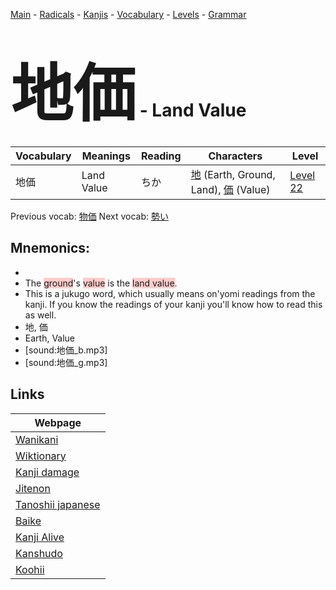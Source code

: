 <style> bigfont {font-size: 100px}</style>
[Main](../README.md) -
[Radicals](../radicals.md) -
[Kanjis](../kanjis.md) -
[Vocabulary](../vocabulary.md) -
[Levels](../levels.md) -
[Grammar](../grammar.md)
# <bigfont> 地価</bigfont> - Land Value 

| Vocabulary | Meanings | Reading | Characters | Level |
| --- | --- | --- | --- | --- |
| 地価 | Land Value | ちか |  [地](../kanjis/地.md) (Earth, Ground, Land), [価](../kanjis/価.md) (Value) | [Level 22](../levels/wk_level22.md) |

Previous vocab: [物価](物価.md) Next vocab: [勢い](勢い.md) 

## Mnemonics:

* 
* The <span style="background-color:#ffcccb"> ground</span>'s <span style="background-color:#ffcccb"> value</span> is the <span style="background-color:#ffcccb"> land value</span>.
* This is a jukugo word, which usually means on'yomi readings from the kanji. If you know the readings of your kanji you'll know how to read this as well.
* 地, 価
* Earth, Value
* [sound:地価_b.mp3]
* [sound:地価_g.mp3]


## Links 

| Webpage |
| --- |
| [Wanikani          ](https://www.wanikani.com/kanji/地価) |
| [Wiktionary        ](https://en.wiktionary.org/wiki/地価) |
| [Kanji damage      ](http://www.kanjidamage.com/kanji/search?utf8=✓&q=地価) |
| [Jitenon           ](https://jitenon.com/kanji/地価) |
| [Tanoshii japanese ](https://www.tanoshiijapanese.com/dictionary/kanji.cfm?k=地価) |
| [Baike             ](https://baike.baidu.com/item/地価) |
| [Kanji Alive       ](https://app.kanjialive.com/地価) |
| [Kanshudo          ](https://www.kanshudo.com/searchmn?q=地価) |
| [Koohii            ](https://kanji.koohii.com/study/kanji/地価) |
